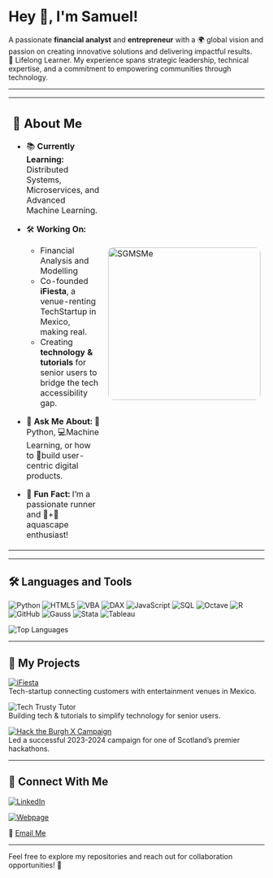 # Hey 👋, I'm Samuel!

A passionate **financial analyst** and **entrepreneur** with a 🌍 global vision and passion on creating innovative solutions and delivering impactful results.  
📖 Lifelong Learner. My experience spans strategic leadership, technical expertise, and a commitment to empowering communities through technology.

---
<table style="border: none;">
  <tr>
    <td>
      
## 🐍 About Me

- 📚 **Currently Learning:** Distributed Systems, Microservices, and Advanced Machine Learning.  
- 🛠️ **Working On:**
  - Financial Analysis and Modelling   
  - Co-founded **iFiesta**, a venue-renting TechStartup in Mexico, making real.  
  - Creating **technology & tutorials** for senior users to bridge the tech accessibility gap.  
- 💬 **Ask Me About:** 🐍Python, 💻Machine Learning, or how to 📐build user-centric digital products.  
- 🌟 **Fun Fact:** I’m a passionate runner and 🌱+🐠 aquascape enthusiast!  

    </td>
    <td>
      <img src="https://gregsom-msc.github.io/assets/Images/SLogo3D.webp" alt="SGMSMe" style="width: 300px; border-radius: 10px;" />
    </td>
  </tr>
</table>

---

## 🛠️ Languages and Tools
![Python](https://img.shields.io/badge/Python-3776AB?style=for-the-badge&logo=python&logoColor=white)
![HTML5](https://img.shields.io/badge/HTML5-E34F26?style=for-the-badge&logo=html5&logoColor=white)
![VBA](https://img.shields.io/badge/VBA-217346?style=for-the-badge&logo=microsoft-excel&logoColor=white)
![DAX](https://img.shields.io/badge/DAX-4479A1?style=for-the-badge&logo=power-bi&logoColor=white)
![JavaScript](https://img.shields.io/badge/JavaScript-F7DF1E?style=for-the-badge&logo=javascript&logoColor=black)
![SQL](https://img.shields.io/badge/SQL-336791?style=for-the-badge&logo=postgresql&logoColor=white)
![Octave](https://img.shields.io/badge/Octave-0790C0?style=for-the-badge&logo=octave&logoColor=white)
![R](https://img.shields.io/badge/R-276DC3?style=for-the-badge&logo=r&logoColor=white)
![GitHub](https://img.shields.io/badge/GitHub-%23121011?style=for-the-badge&logo=github&logoColor=white)
![Gauss](https://img.shields.io/badge/Gauss-008080?style=for-the-badge&logo=data&logoColor=white)
![Stata](https://img.shields.io/badge/Stata-1E90FF?style=for-the-badge&logo=stata&logoColor=white)
![Tableau](https://img.shields.io/badge/Tableau-E97627?style=for-the-badge&logo=tableau&logoColor=white)
  
![Top Languages](https://github-readme-stats.vercel.app/api/top-langs/?username=Samuel123&layout=compact&theme=radical)

---

## 🌟 My Projects

[![iFiesta](https://img.shields.io/badge/iFiesta-Venue_Renting_Platform-brightgreen?style=for-the-badge)](https://www.ifiesta.com.mx)  
Tech-startup connecting customers with entertainment venues in Mexico.  
  
![Tech Trusty Tutor](https://img.shields.io/badge/Tech_Tutorials-Making_Tech_Accessible-blue?style=for-the-badge)  
Building tech & tutorials to simplify technology for senior users.  
  
[![Hack the Burgh X Campaign](https://img.shields.io/badge/HackTheBurgh-Digital_Marketing_Campaign-orange?style=for-the-badge)](https://www.hacktheburgh.com/)  
Led a successful 2023-2024 campaign for one of Scotland’s premier hackathons.  

---

## 🔗 Connect With Me
[![LinkedIn](https://img.shields.io/badge/LinkedIn-Connect-blue?style=for-the-badge&logo=linkedin)](https://linkedin.com/in/samuel-profile)  
  
[![Webpage](https://img.shields.io/badge/WebPage-Visit-black?style=for-the-badge&logo=ghost)](https://gregsom-msc.github.io/)  
  
📧 [Email Me](mailto:samuelg.morenos@gmail.com)

---

Feel free to explore my repositories and reach out for collaboration opportunities! 🚀

